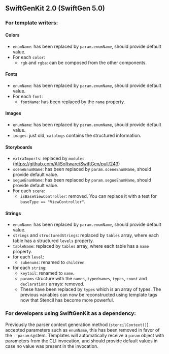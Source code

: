 ## SwiftGenKit 2.0 (SwiftGen 5.0)

### For template writers:

#### Colors

- `enumName`: has been replaced by `param.enumName`, should provide default value.
- For each `color`:
  - `rgb` and `rgba`: can be composed from the other components.

#### Fonts

- `enumName`: has been replaced by `param.enumName`, should provide default value.
- For each `font`:
  - `fontName`: has been replaced by the `name` property.

#### Images

- `enumName`: has been replaced by `param.enumName`, should provide default value.
- `images`: just old, `catalogs` contains the structured information.

#### Storyboards

- `extraImports`: replaced by `modules` (https://github.com/AliSoftware/SwiftGen/pull/243)
- `sceneEnumName`: has been replaced by `param.sceneEnumName`, should provide default value.
- `segueEnumName`: has been replaced by `param.segueEnumName`, should provide default value.
- For each `scene`:
  - `isBaseViewController`: removed. You can replace it with a test for `baseType == "ViewController"`.

#### Strings

- `enumName`: has been replaced by `param.enumName`, should provide default value.
- `strings` and `structuredStrings`: replaced by `tables` array, where each table has a structured `levels` property.
- `tableName`: replaced by `tables` array, where each table has a `name` property.
- for each `level`:
  - `subenums`: renamed to `children`.
- for each `string`:
  - `keytail`: renamed to `name`.
  - `params` structure with the `names`, `typednames`, `types`, `count` and `declarations` arrays: removed.
  - These have been replaced by `types` which is an array of types. The previous variables
 can now be reconstructed using template tags now that Stencil has become more powerful.

### For developers using SwiftGenKit as a dependency:

Previously the parser context generation method (`stencilContext()`) accepted parameters such as `enumName`, this has been removed in favor of the `--param` system. Templates will automatically receive a `param` object with parameters from the CLI invocation, and should provide default values in case no value was present in the invocation.
